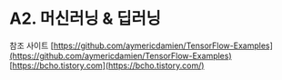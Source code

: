 # A2. 머신러닝 & 딥러닝

참조 사이트 [https://github.com/aymericdamien/TensorFlow-Examples](https://github.com/aymericdamien/TensorFlow-Examples) [https://bcho.tistory.com](https://bcho.tistory.com/)
